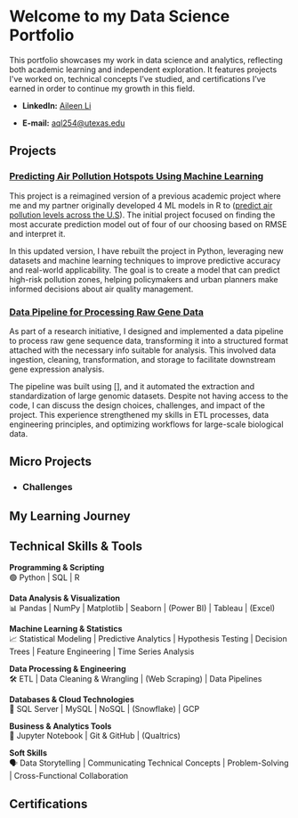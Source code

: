 # Welcome to my Data Science Portfolio
This portfolio showcases my work in data science and analytics, reflecting both academic learning and independent exploration. 
It features projects I've worked on, technical concepts I’ve studied, and certifications I’ve earned in order to continue my growth in this field.

+ **LinkedIn:** [Aileen Li](https://www.linkedin.com/in/aileen-li-public/)

+ **E-mail:** [aql254@utexas.edu](mailto:aql254@utexas.edu)

## Projects
<!--sort by types of projects
End-to-End Projects: Demonstrate the full pipeline from data collection to model deployment.
Data Cleaning & Exploration: Showcases how you handle messy data.
Machine Learning Models: Supervised/unsupervised learning, feature engineering, and model evaluation.
Data Visualization & Storytelling: Effective visualizations to communicate findings.
Real-World Applications: Business-oriented solutions or personal interest topics. 

Recreate the air pollution one
Describe the gene pipeline -->

### [Predicting Air Pollution Hotspots Using Machine Learning](link) 
This project is a reimagined version of a previous academic project where me and my partner originally developed 4 ML models in R to ([predict air pollution levels across the U.S](https://github.com/TartFroYo/Predicting-Ambient-Air-Pollution-PM2.5-Across-the-Contiguous-U.S/blob/main/README.md)). The initial project focused on finding the most accurate prediction model out of four of our choosing based on RMSE and interpret it.

In this updated version, I have rebuilt the project in Python, leveraging new datasets and machine learning techniques to improve predictive accuracy and real-world applicability. The goal is to create a model that can predict high-risk pollution zones, helping policymakers and urban planners make informed decisions about air quality management.

### [Data Pipeline for Processing Raw Gene Data](https://github.com/TartFroYo/Portfolio/blob/main/Data%20Pipeline%20for%20Processing%20Raw%20Gene%20Data)
As part of a research initiative, I designed and implemented a data pipeline to process raw gene sequence data, transforming it into a structured format attached with the necessary info suitable for analysis. This involved data ingestion, cleaning, transformation, and storage to facilitate downstream gene expression analysis.

The pipeline was built using [], and it automated the extraction and standardization of large genomic datasets. Despite not having access to the code, I can discuss the design choices, challenges, and impact of the project.
This experience strengthened my skills in ETL processes, data engineering principles, and optimizing workflows for large-scale biological data.


## Micro Projects

+ ### Challenges
<!-- HR, LC coding problems -->

## My Learning Journey
<!-- 1️⃣ Foundations (Beginner)
🔹 Basic Statistics & Probability
Descriptive statistics (mean, median, mode, variance, standard deviation)
Probability distributions (normal, binomial, Poisson)
Central Limit Theorem
Hypothesis testing & p-values

🔹 Data Analysis & Visualization
Excel basics (pivot tables, VLOOKUP, IF statements)
SQL basics (SELECT, WHERE, GROUP BY, JOINS)
Python basics (Pandas, Matplotlib, Seaborn)
R basics (dplyr, ggplot2)
Dashboarding (Tableau, Power BI)

🔹 Business Analytics & Decision-Making
Business Metrics (KPIs, ROI, CLV)
A/B Testing Fundamentals
Time Series Analysis Basics
Intro to Forecasting
2️⃣ Intermediate Topics

🔹 Machine Learning & Predictive Modeling
Regression (Linear & Logistic)
Decision Trees & Random Forests
Feature Engineering
Model Evaluation (MSE, R², ROC Curve)
Clustering (K-Means, Hierarchical, DBSCAN)

🔹 Optimization & Operations Research
Linear Programming (Simplex Method)
Supply Chain Optimization
Markov Chains & Monte Carlo Simulation
Dynamic Pricing Strategies

🔹 Data Engineering & Processing
SQL Advanced Queries (CTE, Window Functions)
Data Cleaning & Transformation (ETL, Pandas, NumPy)
API Data Extraction & Web Scraping
Cloud Data Storage (BigQuery, Snowflake)

🔹 Advanced Business Analytics
Advanced A/B Testing (Multi-Armed Bandit)
Survival Analysis (Customer Retention Modeling)
Risk Analysis & Fraud Detection
Text Analytics & Sentiment Analysis (NLP Basics)

3️⃣ Advanced Topics
🔹 Deep Learning & AI for Business
Neural Networks (TensorFlow, PyTorch)
Natural Language Processing (Transformers, BERT)
Recommendation Systems (Collaborative Filtering, Matrix Factorization)
Reinforcement Learning for Decision-Making

🔹 Big Data & Scalable Analytics
Distributed Computing (Spark, Hadoop)
Streaming Data Analysis (Kafka, AWS Kinesis)
Real-Time Decision Analytics

🔹 Advanced Optimization & Simulation
Game Theory & Decision Trees
Bayesian Statistics for Decision-Making
Advanced Forecasting Models (ARIMA, Prophet, LSTMs)
Prescriptive Analytics & Optimization

4️⃣ Specialized Topics (Optional Based on Interest)
📌 Finance & Risk Analytics – Portfolio Optimization, Credit Risk Modeling, Algorithmic Trading
📌 Healthcare Analytics – Epidemiology, Patient Outcome Predictions
📌 Marketing Analytics – Customer Segmentation, Personalization
📌 Cybersecurity & Fraud Detection – Anomaly Detection, Behavioral Analysis -->

## Technical Skills & Tools
**Programming & Scripting** \
🟢 Python | SQL | R

**Data Analysis & Visualization** \
📊 Pandas | NumPy | Matplotlib | Seaborn | (Power BI) | Tableau | (Excel)

**Machine Learning & Statistics** \
📈 Statistical Modeling | Predictive Analytics | Hypothesis Testing | Decision Trees | Feature Engineering | Time Series Analysis

**Data Processing & Engineering** \
🛠️ ETL | Data Cleaning & Wrangling | (Web Scraping) | Data Pipelines

**Databases & Cloud Technologies** \
💾 SQL Server | MySQL | NoSQL | (Snowflake) | GCP 

**Business & Analytics Tools** \
📝 Jupyter Notebook | Git & GitHub | (Qualtrics)

**Soft Skills** \
🗣️ Data Storytelling | Communicating Technical Concepts | Problem-Solving | Cross-Functional Collaboration

## Certifications
<!--Statistical Methods & Probability.
Data Wrangling & Cleaning Techniques.
Feature Engineering & Model Tuning.
A/B Testing & Experimentation.
Time Series & Forecasting.
Optimization & Business Analytics.
-
Relevant certificates (Google Data Analytics, AWS, IBM, etc.).
Advanced courses completed (ML, deep learning, analytics). -->


